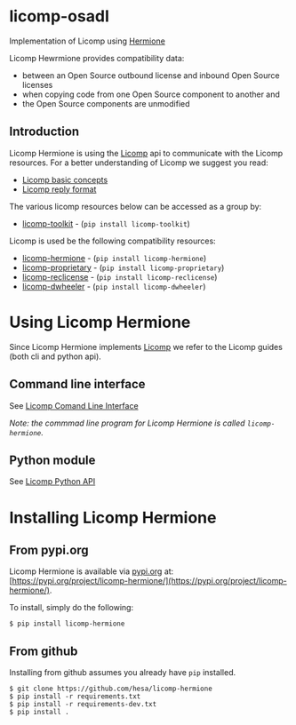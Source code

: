 # licomp-osadl

Implementation of Licomp using [Hermione](https://github.com/hesa/hermione)

Licomp Hewrmione provides compatibility data:

* between an Open Source outbound license and inbound Open Source licenses
* when copying code from one Open Source component to another and
* the Open Source components are unmodified

## Introduction 

Licomp Hermione is using the [Licomp](https://github.com/hesa/licomp) api to communicate with the Licomp resources. For a better understanding of Licomp we suggest you read:

* [Licomp basic concepts](https://github.com/hesa/licomp/#licomp-concepts)
* [Licomp reply format](https://github.com/hesa/licomp/blob/main/docs/reply-format.md)

The various licomp resources below can be accessed as a group by:
* [licomp-toolkit](https://github.com/hesa/licomp-toolkit) - (`pip install licomp-toolkit`)

Licomp is used be the following compatibility resources:
* [licomp-hermione](https://github.com/hesa/licomp-hermione) - (`pip install licomp-hermione`)
* [licomp-proprietary](https://github.com/hesa/licomp-proprietary) - (`pip install licomp-proprietary`)
* [licomp-reclicense](https://github.com/hesa/licomp-reclicense) - (`pip install licomp-reclicense`)
* [licomp-dwheeler](https://github.com/hesa/licomp-dwheeler) - (`pip install licomp-dwheeler`)

# Using Licomp Hermione

Since Licomp Hermione implements [Licomp](https://github.com/hesa/licomp) we refer to the Licomp guides (both cli and python api).

## Command line interface

See [Licomp Comand Line Interface](https://github.com/hesa/licomp/blob/main/docs/cli-guide.md)

_Note: the commmad line program for Licomp Hermione is called `licomp-hermione`._

## Python module

See [Licomp Python API](https://github.com/hesa/licomp/blob/main/docs/python-api.md)

# Installing Licomp Hermione

## From pypi.org

Licomp Hermione is available via [pypi.org](https://pypi.org/) at: [https://pypi.org/project/licomp-hermione/](https://pypi.org/project/licomp-hermione/).


To install, simply do the following:

```
$ pip install licomp-hermione
```

## From github

Installing from github assumes you already have `pip` installed.

```
$ git clone https://github.com/hesa/licomp-hermione
$ pip install -r requirements.txt
$ pip install -r requirements-dev.txt
$ pip install .
```
